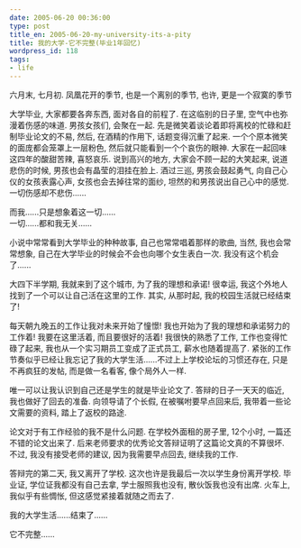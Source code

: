 ```yaml
---
date: 2005-06-20 00:36:00
type: post
title_en: 2005-06-20-my-university-its-a-pity
title: 我的大学-它不完整(毕业1年回忆)
wordpress_id: 118
tags:
- life
---
```


六月末, 七月初. 凤凰花开的季节, 也是一个离别的季节, 也许, 更是一个寂寞的季节  
  
大学毕业, 大家都要各奔东西, 面对各自的前程了. 在这临别的日子里, 空气中也弥漫着伤感的味道. 男孩女孩们, 会聚在一起. 先是微笑着谈论着即将离校的忙碌和赶制毕业论文的不易, 然后, 在酒精的作用下, 话题变得沉重了起来. 一个个原本微笑的面庞都会笼罩上一层粉色, 然后就只能看到一个个哀伤的眼神. 大家在一起回味这四年的酸甜苦辣, 喜怒哀乐. 说到高兴的地方, 大家会不顾一起的大笑起来, 说道悲伤的时候, 男孩也会有晶莹的泪挂在脸上. 酒过三巡, 男孩会鼓起勇气, 向自己心仪的女孩表露心声, 女孩也会去掉往常的面纱, 坦然的和男孩说出自己心中的感觉. 一切伤感却不悲伤......  
  
而我......只是想象着这一切......  
一切......都和我无关......  
  
小说中常常看到大学毕业的种种故事, 自己也常常唱着那样的歌曲, 当然, 我也会常常想象, 自己在大学毕业的时候会不会也向哪个女生表白一次. 我没有这个机会了......  
  
大四下半学期, 我就来到了这个城市, 为了我的理想和承诺! 很幸运, 我这个外地人找到了一个可以让自己活在这里的工作. 其实, 从那时起, 我的校园生活就已经结束了!  
  
每天朝九晚五的工作让我对未来开始了憧憬! 我也开始为了我的理想和承诺努力的工作着! 我要在这里活着, 而且要很好的活着! 我很快的熟悉了工作, 工作也变得忙碌了起来, 我也从一个实习期员工变成了正式员工, 薪水也随着提高了. 紧张的工作节奏似乎已经让我忘记了我的大学生活......不过上上学校论坛的习惯还存在, 只是不再疯狂的发帖, 而是做一名看客, 像个局外人一样.  
  
唯一可以让我认识到自己还是学生的就是毕业论文了. 答辩的日子一天天的临近, 我也做好了回去的准备. 向领导请了个长假, 在被嘱咐要早点回来后, 我带着一些论文需要的资料, 踏上了返校的路途.  
  
论文对于有工作经验的我不是什么问题. 在学校外面租的房子里, 12个小时, 一篇还不错的论文出来了. 后来老师要求的优秀论文答辩证明了这篇论文真的不算很坏. 不过, 我没有接受老师的建议, 因为我需要早点回去, 继续我的工作.  
  
答辩完的第二天, 我又离开了学校. 这次也许是我最后一次以学生身份离开学校. 毕业证, 学位证我都没有自己去拿, 学士服照我也没有, 散伙饭我也没有出席. 火车上, 我似乎有些惆怅, 但这感觉紧接着就随之而去了.  
  
我的大学生活......结束了......  
  
它不完整......
